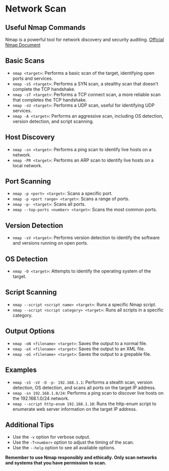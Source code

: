 # Network Scan

## Useful Nmap Commands
Nmap is a powerful tool for network discovery and security auditing. [Official Nmap Document](https://nmap.org/docs.html)

## Basic Scans

*   `nmap <target>`: Performs a basic scan of the target, identifying open ports and services.
*   `nmap -sS <target>`: Performs a SYN scan, a stealthy scan that doesn't complete the TCP handshake.
*   `nmap -sT <target>`: Performs a TCP connect scan, a more reliable scan that completes the TCP handshake.
*   `nmap -sU <target>`: Performs a UDP scan, useful for identifying UDP services.
*   `nmap -A <target>`: Performs an aggressive scan, including OS detection, version detection, and script scanning.

## Host Discovery

*   `nmap -sn <target>`: Performs a ping scan to identify live hosts on a network.
*   `nmap -PR <target>`: Performs an ARP scan to identify live hosts on a local network.

## Port Scanning

*   `nmap -p <port> <target>`: Scans a specific port.
*   `nmap -p <port range> <target>`: Scans a range of ports.
*   `nmap -p- <target>`: Scans all ports.
*   `nmap --top-ports <number> <target>`: Scans the most common ports.

## Version Detection

*   `nmap -sV <target>`: Performs version detection to identify the software and versions running on open ports.

## OS Detection

*   `nmap -O <target>`: Attempts to identify the operating system of the target.

## Script Scanning

*   `nmap --script <script name> <target>`: Runs a specific Nmap script.
*   `nmap --script <script category> <target>`: Runs all scripts in a specific category.

## Output Options

*   `nmap -oN <filename> <target>`: Saves the output to a normal file.
*   `nmap -oX <filename> <target>`: Saves the output to an XML file.
*   `nmap -oG <filename> <target>`: Saves the output to a grepable file.

## Examples

*   `nmap -sS -sV -O -p- 192.168.1.1`: Performs a stealth scan, version detection, OS detection, and scans all ports on the target IP address.
*   `nmap -sn 192.168.1.0/24`: Performs a ping scan to discover live hosts on the 192.168.1.0/24 network.
*   `nmap --script http-enum 192.168.1.10`: Runs the http-enum script to enumerate web server information on the target IP address.

## Additional Tips

*   Use the `-v` option for verbose output.
*   Use the `-T<number>` option to adjust the timing of the scan.
*   Use the `--help` option to see all available options.

**Remember to use Nmap responsibly and ethically. Only scan networks and systems that you have permission to scan.**